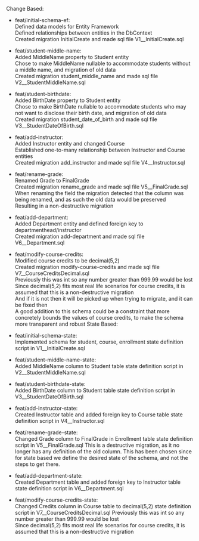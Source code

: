 Change Based:

- feat/initial-schema-ef:  
    Defined data models for Entity Framework  
    Defined relationships between entities in the DbContext  
    Created migration InitialCreate and made sql file V1__InitialCreate.sql  

- feat/student-middle-name:  
    Added MiddleName property to Student entity  
    Chose to make MiddleName nullable to accommodate students without a middle name, and migration of old data  
    Created migration student_middle_name and made sql file V2__StudentMiddleName.sql  

- feat/student-birthdate:  
    Added BirthDate property to Student entity  
    Chose to make BirthDate nullable to accommodate students who may not want to disclose their birth date, and migration of old data  
    Created migration student_date_of_birth and made sql file V3__StudentDateOfBirth.sql  

- feat/add-instructor:  
    Added Instructor entity and changed Course  
    Established one-to-many relationship between Instructor and Course entities  
    Created migration add_instructor and made sql file V4__Instructor.sql  

- feat/rename-grade:  
    Renamed Grade to FinalGrade  
    Created migration rename_grade and made sql file V5__FinalGrade.sql  
    When renaming the field the migration detected that the column was being renamed, and as such the old data would be preserved  
    Resulting in a non-destructive migration  

- feat/add-department:  
    Added Department entity and defined foreign key to departmenthead/instructor  
    Created migration add-department and made sql file V6__Department.sql  

- feat/modify-course-credits:  
    Modified course credits to be decimal(5,2)  
    Created migration modify-course-credits and made sql file V7__CourseCreditsDecimal.sql  
    Previously this was int so any number greater than 999.99 would be lost  
    Since decimal(5,2) fits most real life scenarios for course credits, it is assumed that this is a non-destructive migration  
    And if it is not then it will be picked up when trying to migrate, and it can be fixed then  
    A good addition to this schema could be a constraint that more concretely bounds the values of course credits, to make the schema more transparent and robust
State Based:
- feat/initial-schema-state:  
    Implemented schema for student, course, enrollment
    state definition script in V1__InitialCreate.sql
- feat/student-middle-name-state:  
    Added MiddleName column to Student table
    state definition script in V2__StudentMiddleName.sql
- feat/student-birthdate-state:  
    Added BirthDate column to Student table
    state definition script in V3__StudentDateOfBirth.sql
- feat/add-instructor-state:  
    Created Instructor table and added foreign key to Course table
    state definition script in V4__Instructor.sql
- feat/rename-grade-state:  
    Changed Grade column to FinalGrade in Enrollment table
    state definition script in V5__FinalGrade.sql
    This is a destructive migration, as it no longer has any definition of the old column.
    This has been chosen since for state based we define the desired state of the schema, and not the steps to get there.
-  feat/add-department-state:  
    Created Department table and added foreign key to Instructor table
    state definition script in V6__Department.sql
- feat/modify-course-credits-state:  
    Changed Credits column in Course table to decimal(5,2)
    state definition script in V7__CourseCreditsDecimal.sql
    Previously this was int so any number greater than 999.99 would be lost  
    Since decimal(5,2) fits most real life scenarios for course credits, it is assumed that this is a non-destructive migration